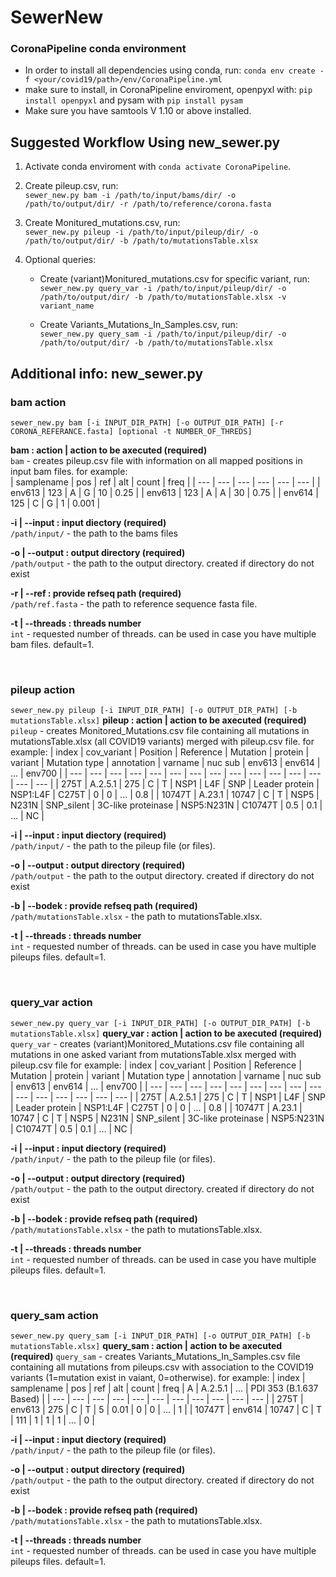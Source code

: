 # SewerNew

### CoronaPipeline conda environment

* In order to install all dependencies using conda, run:
`conda env create -f <your/covid19/path>/env/CoronaPipeline.yml`
* make sure to install, in CoronaPipeline enviroment, openpyxl with: `pip install openpyxl` and pysam with `pip install pysam`
* Make sure you have samtools V 1.10 or above installed.

## Suggested Workflow Using new_sewer.py
1. Activate conda enviroment with `conda activate CoronaPipeline`.
2. Create pileup.csv, run:   
`sewer_new.py bam -i /path/to/input/bams/dir/ -o /path/to/output/dir/ -r /path/to/reference/corona.fasta`
3. Create Monitured_mutations.csv, run:  
`sewer_new.py pileup -i /path/to/input/pileup/dir/ -o /path/to/output/dir/ -b /path/to/mutationsTable.xlsx`

4. Optional queries:  
   * Create (variant)Monitured_mutations.csv for specific variant, run:  
`sewer_new.py query_var -i /path/to/input/pileup/dir/ -o /path/to/output/dir/ -b /path/to/mutationsTable.xlsx -v variant_name`

   * Create Variants_Mutations_In_Samples.csv, run:  
`sewer_new.py query_sam -i /path/to/input/pileup/dir/ -o /path/to/output/dir/ -b /path/to/mutationsTable.xlsx`

## Additional info: new_sewer.py
### bam action
`sewer_new.py bam [-i INPUT_DIR_PATH] [-o OUTPUT_DIR_PATH] [-r CORONA_REFERANCE.fasta] [optional -t NUMBER_OF_THREDS]`

**bam : action | action to be axecuted (required)**  
`bam` - creates pileup.csv file with information on all mapped positions in input bam files. for example:  
| samplename | pos | ref | alt | count | freq |
| --- | --- | --- | --- | --- | --- | 
| env613 | 123 | A | G | 10 | 0.25 |
| env613 | 123 | A | A | 30 | 0.75 |
| env614 | 125 | C | G | 1 | 0.001 |

**-i | --input : input diectory (required)**  
`/path/input/` - the path to the bams files

**-o | --output : output directory (required)**  
`/path/output` - the path to the output directory. created if directory do not exist 

**-r | --ref : provide refseq path (required)**  
`/path/ref.fasta` - the path to reference sequence fasta file.

**-t | --threads : threads number**  
`int` - requested number of threads. can be used in case you have multiple bam files. default=1.

&nbsp;
### pileup action
`sewer_new.py pileup [-i INPUT_DIR_PATH] [-o OUTPUT_DIR_PATH] [-b mutationsTable.xlsx]`
**pileup : action | action to be axecuted (required)**
`pileup` - creates Monitored_Mutations.csv file containing all mutations in mutationsTable.xlsx (all COVID19 variants) merged with pileup.csv file. for example:
| index | cov_variant | Position | Reference | Mutation | protein | variant | Mutation type | annotation | varname | nuc sub | env613 | env614 | ... | env700 |
| --- | --- | --- | --- | --- | --- | --- | --- | --- | --- | --- | --- | --- | --- | --- |
| 275T | A.2.5.1 | 275 | C | T | NSP1 | L4F | SNP | Leader protein | NSP1:L4F | C275T | 0 | 0 | ... | 0.8 |
| 10747T | A.23.1 | 10747 | C | T | NSP5 | N231N | SNP_silent | 3C-like proteinase | NSP5:N231N | C10747T | 0.5 | 0.1 | ... | NC |

**-i | --input : input diectory (required)**  
`/path/input/` - the path to the pileup file (or files).

**-o | --output : output directory (required)**  
`/path/output` - the path to the output directory. created if directory do not exist 

**-b | --bodek : provide refseq path (required)**  
`/path/mutationsTable.xlsx` - the path to mutationsTable.xlsx.

**-t | --threads : threads number**  
`int` - requested number of threads. can be used in case you have multiple pileups files. default=1.

&nbsp;
### query_var action
`sewer_new.py query_var [-i INPUT_DIR_PATH] [-o OUTPUT_DIR_PATH] [-b mutationsTable.xlsx]`
**query_var : action | action to be axecuted (required)**
`query_var` - creates (variant)Monitored_Mutations.csv file containing all mutations in one asked variant from mutationsTable.xlsx merged with pileup.csv file for example:
| index | cov_variant | Position | Reference | Mutation | protein | variant | Mutation type | annotation | varname | nuc sub | env613 | env614 | ... | env700 |
| --- | --- | --- | --- | --- | --- | --- | --- | --- | --- | --- | --- | --- | --- | --- |
| 275T | A.2.5.1 | 275 | C | T | NSP1 | L4F | SNP | Leader protein | NSP1:L4F | C275T | 0 | 0 | ... | 0.8 |
| 10747T | A.23.1 | 10747 | C | T | NSP5 | N231N | SNP_silent | 3C-like proteinase | NSP5:N231N | C10747T | 0.5 | 0.1 | ... | NC |

**-i | --input : input diectory (required)**  
`/path/input/` - the path to the pileup file (or files).

**-o | --output : output directory (required)**  
`/path/output` - the path to the output directory. created if directory do not exist 

**-b | --bodek : provide refseq path (required)**  
`/path/mutationsTable.xlsx` - the path to mutationsTable.xlsx.

**-t | --threads : threads number**  
`int` - requested number of threads. can be used in case you have multiple pileups files. default=1.


&nbsp;
### query_sam action
`sewer_new.py query_sam [-i INPUT_DIR_PATH] [-o OUTPUT_DIR_PATH] [-b mutationsTable.xlsx]`
**query_sam : action | action to be axecuted (required)**
`query_sam` - creates Variants_Mutations_In_Samples.csv file containing all mutations from pileups.csv with association to the COVID19 variants (1=mutation exist in vaiant, 0=otherwise). for example:
| index | samplename | pos | ref | alt | count | freq | A | A.2.5.1 | ... | PDI 353 (B.1.637 Based) |
| --- | --- | --- | --- | --- | --- | --- | --- | --- | --- | --- |
| 275T | env613 | 275 | C | T | 5 | 0.01 | 0 | 0 | ... | 1 |
| 10747T | env614 | 10747 | C | T | 111 | 1 | 1 | 1 | ... | 0 |

**-i | --input : input diectory (required)**  
`/path/input/` - the path to the pileup file (or files).

**-o | --output : output directory (required)**  
`/path/output` - the path to the output directory. created if directory do not exist 

**-b | --bodek : provide refseq path (required)**  
`/path/mutationsTable.xlsx` - the path to mutationsTable.xlsx.

**-t | --threads : threads number**  
`int` - requested number of threads. can be used in case you have multiple pileups files. default=1.
